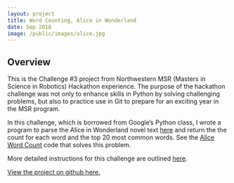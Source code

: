```yaml
---
layout: project
title: Word Counting, Alice in Wonderland
date: Sep 2018
image: /public/images/alice.jpg
---
```


## Overview

This is the Challenge #3 project from  Northwestern MSR (Masters in Science in Robotics) Hackathon experience. The purpose of the hackathon challenge was not only to enhance skills in Python by solving challenging problems, but also to practice use in Git to prepare for an exciting year in the MSR program. 

In this challenge, which is borrowed from Google’s Python class, I wrote a program to parse the Alice in Wonderland novel text [here](http://robotics.mech.northwestern.edu/~jarvis/alice.txt) and return the the count for each word and the top 20 most common words. See the [Alice Word Count](https://github.com/vnoelifant/msr_hackathon_challenges/blob/master/wordcount.py) code that solves this problem. 

More detailed  instructions for this challenge are outlined [here](http://robotics.mech.northwestern.edu/~jarvis/hackathon_2018_site/public/docs/challenge3.pdf). 

[View the project on github here.](https://github.com/vnoelifant/msr_hackathon_challenges/blob/master/README.md)
